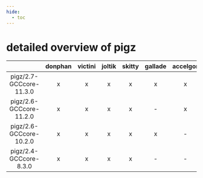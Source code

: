 ```yaml
---
hide:
  - toc
---
```


detailed overview of pigz
=========================

| |donphan|victini|joltik|skitty|gallade|accelgor|swalot|doduo|
| :---: | :---: | :---: | :---: | :---: | :---: | :---: | :---: | :---: |
|pigz/2.7-GCCcore-11.3.0|x|x|x|x|x|x|x|x|
|pigz/2.6-GCCcore-11.2.0|x|x|x|x|-|x|x|x|
|pigz/2.6-GCCcore-10.2.0|x|x|x|x|x|-|x|x|
|pigz/2.4-GCCcore-8.3.0|x|x|x|x|-|-|-|x|

